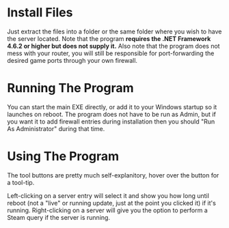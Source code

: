 # Install Files
Just extract the files into a folder or the same folder where you wish to have the server located.  Note that the program **requires the .NET Framework 4.6.2 or higher but does not supply it.**
Also note that the program does not mess with your router, you will still be responsible for port-forwarding the desired game ports through your own firewall.

# Running The Program
You can start the main EXE directly, or add it to your Windows startup so it launches on reboot.  The program does not have to be run as Admin, but if you want it to add firewall entries during installation then you should "Run As Administrator" during that time.

# Using The Program
The tool buttons are pretty much self-explanitory, hover over the button for a tool-tip.  

Left-clicking on a server entry will select it and show you how long until reboot (not a "live" or running update, just at the point you clicked it) if it's running.
Right-clicking on a server will give you the option to perform a Steam query if the server is running.

